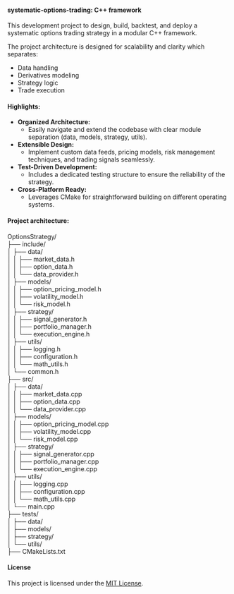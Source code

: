#### systematic-options-trading: C++ framework

This development project to design, build, backtest, and deploy a systematic options trading strategy in a modular C++ framework.  

The project architecture is designed for scalability and clarity which separates:

- Data handling
- Derivatives modeling
- Strategy logic
- Trade execution 

#### Highlights:

* **Organized Architecture:**
  - Easily navigate and extend the codebase with clear module separation (data, models, strategy, utils).
* **Extensible Design:**
  - Implement custom data feeds, pricing models, risk management techniques, and trading signals seamlessly.
* **Test-Driven Development:**
  - Includes a dedicated testing structure to ensure the reliability of the strategy.
* **Cross-Platform Ready:**
  - Leverages CMake for straightforward building on different operating systems.

#### Project architecture:

 OptionsStrategy/\
├── include/\
│   ├── data/\
│   │   ├── market_data.h\
│   │   ├── option_data.h\
│   │   └── data_provider.h\
│   ├── models/\
│   │   ├── option_pricing_model.h\
│   │   ├── volatility_model.h\
│   │   └── risk_model.h\
│   ├── strategy/\
│   │   ├── signal_generator.h\
│   │   ├── portfolio_manager.h\
│   │   └── execution_engine.h\
│   ├── utils/\
│   │   ├── logging.h\
│   │   ├── configuration.h\
│   │   └── math_utils.h\
│   └── common.h\
├── src/\
│   ├── data/\
│   │   ├── market_data.cpp\
│   │   ├── option_data.cpp\
│   │   └── data_provider.cpp\
│   ├── models/\
│   │   ├── option_pricing_model.cpp\
│   │   ├── volatility_model.cpp\
│   │   └── risk_model.cpp\
│   ├── strategy/\
│   │   ├── signal_generator.cpp\
│   │   ├── portfolio_manager.cpp\
│   │   └── execution_engine.cpp\
│   ├── utils/\
│   │   ├── logging.cpp\
│   │   ├── configuration.cpp\
│   │   └── math_utils.cpp\
│   └── main.cpp\
├── tests/\
│   ├── data/\
│   ├── models/\
│   ├── strategy/\
│   └── utils/\
├── CMakeLists.txt


#### License
This project is licensed under the [MIT License](https://github.com/manuelmusngi/regime_switching_models/edit/main/LICENSE).

